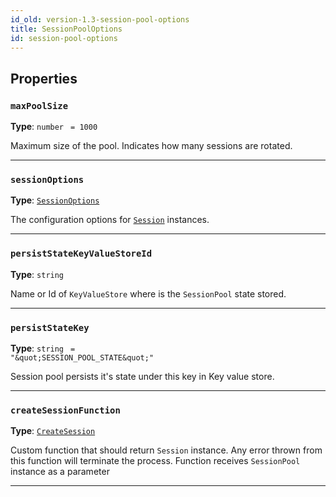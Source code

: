 ```yaml
---
id_old: version-1.3-session-pool-options
title: SessionPoolOptions
id: session-pool-options
---
```


<a name="sessionpooloptions"></a>

## Properties

### `maxPoolSize`

**Type**: `number` <code> = 1000</code>

Maximum size of the pool. Indicates how many sessions are rotated.

---

### `sessionOptions`

**Type**: [`SessionOptions`](../typedefs/session-options)

The configuration options for [`Session`](../api/Session.md) instances.

---

### `persistStateKeyValueStoreId`

**Type**: `string`

Name or Id of `KeyValueStore` where is the `SessionPool` state stored.

---

### `persistStateKey`

**Type**: `string` <code> = &quot;\&quot;SESSION_POOL_STATE\&quot;&quot;</code>

Session pool persists it's state under this key in Key value store.

---

### `createSessionFunction`

**Type**: [`CreateSession`](../typedefs/create-session)

Custom function that should return `Session` instance. Any error thrown from this function will terminate the process. Function receives `SessionPool`
instance as a parameter

---

